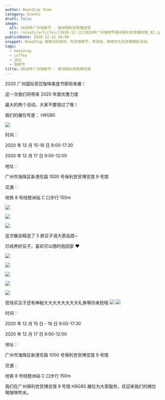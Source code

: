 ```yaml
---
author: Bean2Cup Team
category: Events
draft: false
image:
  alt: 2020年广州咖啡节 - 琶洲保利世贸博览馆
  src: /assets/articles/[2020-12-12]2020年广州咖啡节琶洲保利世贸博览馆_02.jpg
publishDate: 2020-12-12 10:00
snippet: Bean2Cup 咖啡活动资讯，包含咖啡节、杯测会、咖啡文化交流等精彩活动。
tags:
  - bean2cup
  - coffee
  - 活动
  - 咖啡节
title: 2020年广州咖啡节 - 琶洲保利世贸博览馆
---
```


2020 广州国际茶饮咖啡美食节即将来袭！

这一次我们将带来 2020 年度优惠力度

最大的两个活动，大家不要错过了哦！

我们的展位号是： H9G80

![](/assets/articles/[2020-12-12]2020年广州咖啡节琶洲保利世贸博览馆_03.jpg)

时间：

2020 年 12 月 15-16 日 9:00-17:30

2020 年 12 月 17 日 9:00-12:00

地址：

广州市海珠区新港东路 1000 号保利世贸博览馆 9 号馆

交通：

地铁 8 号线琶洲站 C 口步行 150m

![](/assets/articles/[2020-12-12]2020年广州咖啡节琶洲保利世贸博览馆_04.jpg)

![](/assets/articles/[2020-12-12]2020年广州咖啡节琶洲保利世贸博览馆_05.jpg)

![](/assets/articles/[2020-12-12]2020年广州咖啡节琶洲保利世贸博览馆_06.jpg)

这次展会精选了 5 款豆子请大家品尝~

已经养好豆子，喜欢可以随时抱回家 ❤️

![](/assets/articles/[2020-12-12]2020年广州咖啡节琶洲保利世贸博览馆_07.jpg)

![](/assets/articles/[2020-12-12]2020年广州咖啡节琶洲保利世贸博览馆_08.jpg)

![](/assets/articles/[2020-12-12]2020年广州咖啡节琶洲保利世贸博览馆_09.jpg)

![](/assets/articles/[2020-12-12]2020年广州咖啡节琶洲保利世贸博览馆_10.jpg)

![](/assets/articles/[2020-12-12]2020年广州咖啡节琶洲保利世贸博览馆_11.jpg)

现场买豆子还有神秘大大大大大大大大礼券等你来抢哦
![](/assets/articles/[2020-12-12]2020年广州咖啡节琶洲保利世贸博览馆_12.jpg)
![](/assets/articles/[2020-12-12]2020年广州咖啡节琶洲保利世贸博览馆_12.jpg)

时间：

2020 年 12 月 15 日 - 16 日 9:00-17:30

2020 年 12 月 17 日 9:00-12:00

地址：

广州市海珠区新港东路 1000 号保利世贸博览馆 9 号馆

交通：

地铁 8 号线琶洲站 C 口步行 150m

我们在广州保利世贸博览馆 9 号馆 H9G80 展位为大家服务，欢迎来我们的摊位喝咖啡吹水。
